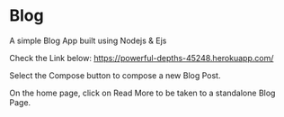 # Blog
A simple Blog App built using Nodejs &amp; Ejs

Check the Link below:
https://powerful-depths-45248.herokuapp.com/

Select the Compose button to compose a new Blog Post.

On the home page, click on Read More to be taken to a standalone Blog Page.



